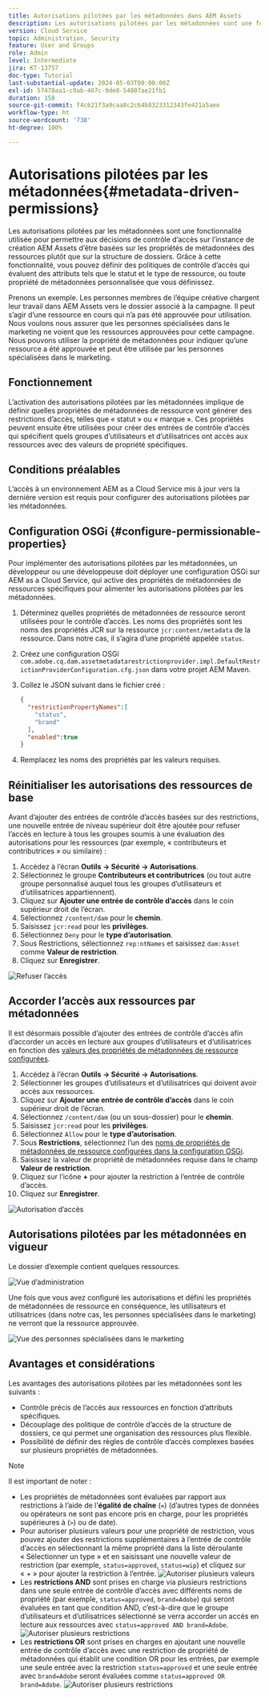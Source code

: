 ```yaml
---
title: Autorisations pilotées par les métadonnées dans AEM Assets
description: Les autorisations pilotées par les métadonnées sont une fonctionnalité utilisée pour restreindre l’accès en fonction des propriétés de métadonnées des ressources plutôt que de la structure de dossiers.
version: Cloud Service
topic: Administration, Security
feature: User and Groups
role: Admin
level: Intermediate
jira: KT-13757
doc-type: Tutorial
last-substantial-update: 2024-05-03T00:00:00Z
exl-id: 57478aa1-c9ab-467c-9de0-54807ae21fb1
duration: 158
source-git-commit: f4c621f3a9caa8c2c64b8323312343fe421a5aee
workflow-type: ht
source-wordcount: '738'
ht-degree: 100%

---
```


# Autorisations pilotées par les métadonnées{#metadata-driven-permissions}

Les autorisations pilotées par les métadonnées sont une fonctionnalité utilisée pour permettre aux décisions de contrôle d’accès sur l’instance de création AEM Assets d’être basées sur les propriétés de métadonnées des ressources plutôt que sur la structure de dossiers. Grâce à cette fonctionnalité, vous pouvez définir des politiques de contrôle d’accès qui évaluent des attributs tels que le statut et le type de ressource, ou toute propriété de métadonnées personnalisée que vous définissez.

Prenons un exemple. Les personnes membres de l’équipe créative chargent leur travail dans AEM Assets vers le dossier associé à la campagne. Il peut s’agir d’une ressource en cours qui n’a pas été approuvée pour utilisation. Nous voulons nous assurer que les personnes spécialisées dans le marketing ne voient que les ressources approuvées pour cette campagne. Nous pouvons utiliser la propriété de métadonnées pour indiquer qu’une ressource a été approuvée et peut être utilisée par les personnes spécialisées dans le marketing.

## Fonctionnement

L’activation des autorisations pilotées par les métadonnées implique de définir quelles propriétés de métadonnées de ressource vont générer des restrictions d’accès, telles que « statut » ou « marque ». Ces propriétés peuvent ensuite être utilisées pour créer des entrées de contrôle d’accès qui spécifient quels groupes d’utilisateurs et d’utilisatrices ont accès aux ressources avec des valeurs de propriété spécifiques.

## Conditions préalables

L’accès à un environnement AEM as a Cloud Service mis à jour vers la dernière version est requis pour configurer des autorisations pilotées par les métadonnées.

## Configuration OSGi {#configure-permissionable-properties}

Pour implémenter des autorisations pilotées par les métadonnées, un développeur ou une développeuse doit déployer une configuration OSGi sur AEM as a Cloud Service, qui active des propriétés de métadonnées de ressources spécifiques pour alimenter les autorisations pilotées par les métadonnées.

1. Déterminez quelles propriétés de métadonnées de ressource seront utilisées pour le contrôle d’accès. Les noms des propriétés sont les noms des propriétés JCR sur la ressource `jcr:content/metadata` de la ressource. Dans notre cas, il s’agira d’une propriété appelée `status`.
1. Créez une configuration OSGi `com.adobe.cq.dam.assetmetadatarestrictionprovider.impl.DefaultRestrictionProviderConfiguration.cfg.json` dans votre projet AEM Maven.
1. Collez le JSON suivant dans le fichier créé :

   ```json
   {
     "restrictionPropertyNames":[
       "status",
       "brand"
     ],
     "enabled":true
   }
   ```

1. Remplacez les noms des propriétés par les valeurs requises.

## Réinitialiser les autorisations des ressources de base

Avant d’ajouter des entrées de contrôle d’accès basées sur des restrictions, une nouvelle entrée de niveau supérieur doit être ajoutée pour refuser l’accès en lecture à tous les groupes soumis à une évaluation des autorisations pour les ressources (par exemple, « contributeurs et contributrices » ou similaire) :

1. Accédez à l’écran __Outils → Sécurité → Autorisations__.
1. Sélectionnez le groupe __Contributeurs et contributrices__ (ou tout autre groupe personnalisé auquel tous les groupes d’utilisateurs et d’utilisatrices appartiennent).
1. Cliquez sur __Ajouter une entrée de contrôle d’accès__ dans le coin supérieur droit de l’écran.
1. Sélectionnez `/content/dam` pour le __chemin__.
1. Saisissez `jcr:read` pour les __privilèges__.
1. Sélectionnez `Deny` pour le __type d’autorisation__.
1. Sous Restrictions, sélectionnez `rep:ntNames` et saisissez `dam:Asset` comme __Valeur de restriction__.
1. Cliquez sur __Enregistrer__.

![Refuser l’accès](./assets/metadata-driven-permissions/deny-access.png)

## Accorder l’accès aux ressources par métadonnées

Il est désormais possible d’ajouter des entrées de contrôle d’accès afin d’accorder un accès en lecture aux groupes d’utilisateurs et d’utilisatrices en fonction des [valeurs des propriétés de métadonnées de ressource configurées](#configure-permissionable-properties).

1. Accédez à l’écran __Outils → Sécurité → Autorisations__.
1. Sélectionner les groupes d’utilisateurs et d’utilisatrices qui doivent avoir accès aux ressources.
1. Cliquez sur __Ajouter une entrée de contrôle d’accès__ dans le coin supérieur droit de l’écran.
1. Sélectionnez `/content/dam` (ou un sous-dossier) pour le __chemin__.
1. Saisissez `jcr:read` pour les __privilèges__.
1. Sélectionnez `Allow` pour le __type d’autorisation__.
1. Sous __Restrictions__, sélectionnez l’un des [noms de propriétés de métadonnées de ressource configurées dans la configuration OSGi](#configure-permissionable-properties).
1. Saisissez la valeur de propriété de métadonnées requise dans le champ __Valeur de restriction__.
1. Cliquez sur l’icône __+__ pour ajouter la restriction à l’entrée de contrôle d’accès.
1. Cliquez sur __Enregistrer__.

![Autorisation d’accès](./assets/metadata-driven-permissions/allow-access.png)

## Autorisations pilotées par les métadonnées en vigueur

Le dossier d’exemple contient quelques ressources.

![Vue d’administration](./assets/metadata-driven-permissions/admin-view.png)

Une fois que vous avez configuré les autorisations et défini les propriétés de métadonnées de ressource en conséquence, les utilisateurs et utilisatrices (dans notre cas, les personnes spécialisées dans le marketing) ne verront que la ressource approuvée.

![Vue des personnes spécialisées dans le marketing](./assets/metadata-driven-permissions/marketeer-view.png)

## Avantages et considérations

Les avantages des autorisations pilotées par les métadonnées sont les suivants :

- Contrôle précis de l’accès aux ressources en fonction d’attributs spécifiques.
- Découplage des politique de contrôle d’accès de la structure de dossiers, ce qui permet une organisation des ressources plus flexible.
- Possibilité de définir des règles de contrôle d’accès complexes basées sur plusieurs propriétés de métadonnées.

>[!NOTE]
>
> Il est important de noter :
> 
> - Les propriétés de métadonnées sont évaluées par rapport aux restrictions à l’aide de l’__égalité de chaîne__ (`=`) (d’autres types de données ou opérateurs ne sont pas encore pris en charge, pour les propriétés supérieures à (`>`) ou de date).
> - Pour autoriser plusieurs valeurs pour une propriété de restriction, vous pouvez ajouter des restrictions supplémentaires à l’entrée de contrôle d’accès en sélectionnant la même propriété dans la liste déroulante « Sélectionner un type » et en saisissant une nouvelle valeur de restriction (par exemple, `status=approved`, `status=wip`) et cliquez sur « + » pour ajouter la restriction à l’entrée.
> ![Autoriser plusieurs valeurs](./assets/metadata-driven-permissions/allow-multiple-values.png)
> - Les __restrictions AND__ sont prises en charge via plusieurs restrictions dans une seule entrée de contrôle d’accès avec différents noms de propriété (par exemple, `status=approved`, `brand=Adobe`) qui seront évaluées en tant que condition AND, c’est-à-dire que le groupe d’utilisateurs et d’utilisatrices sélectionné se verra accorder un accès en lecture aux ressources avec `status=approved AND brand=Adobe`.
> ![Autoriser plusieurs restrictions](./assets/metadata-driven-permissions/allow-multiple-restrictions.png)
> - Les __restrictions OR__ sont prises en charges en ajoutant une nouvelle entrée de contrôle d’accès avec une restriction de propriété de métadonnées qui établit une condition OR pour les entrées, par exemple une seule entrée avec la restriction `status=approved` et une seule entrée avec `brand=Adobe` seront évaluées comme `status=approved OR brand=Adobe`.
> ![Autoriser plusieurs restrictions](./assets/metadata-driven-permissions/allow-multiple-aces.png)
